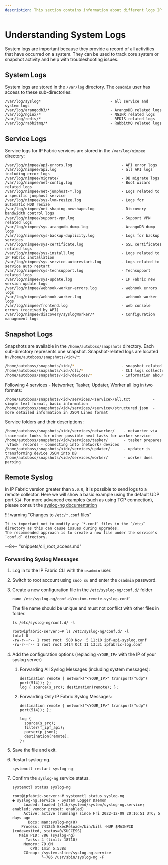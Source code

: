 ```yaml
---
description: This section contains information about different logs IP Fabric keeps and where you can find them.
---
```


# Understanding System Logs

System logs are important because they provide a record of all activities that have occurred on a system. They can be used to track core system or snapshot activity and help with troubleshooting issues. 

## System Logs

System logs are stored in the `/var/log` directory. The `osadmin` user has access to these sub-directories:

```shell
/var/log/syslog*                               - all service and system logs
/var/log/arangodb3/*                           - ArangoDB related logs
/var/log/nginx/*                               - NGINX related logs
/var/log/redis/*                               - REDIS related logs
/var/log/rabbitmq/*                            - RabbitMQ related logs
```

## Service Logs

Service logs for IP Fabric services are stored in the `/var/log/nimpee` directory:

```shell
/var/log/nimpee/api-errors.log                      - API error logs
/var/log/nimpee/api.log                             - all API logs including error logs
/var/log/nimpee/migrate/                            - DB migrate logs
/var/log/nimpee/net-config.log                      - Boot wizard related logs
/var/log/nimpee/net-jumphost-*.log                  - Logs related to a specific jumphost service
/var/log/nimpee/sys-lvm-resize.log                  - Logs for automatic HDD resize
/var/log/nimpee/net-shaping-newshape.log            - Discovery bandwidth control logs
/var/log/nimpee/support-vpn.log                     - Support VPN related logs
/var/log/nimpee/sys-arangodb-dump.log               - ArangoDB dump logs
/var/log/nimpee/sys-backup-duplicity.log            - Logs for backup services
/var/log/nimpee/sys-certificate.log                 - SSL certificates related logs
/var/log/nimpee/sys-install.log                     - Logs related to IP Fabric installation
/var/log/nimpee/sys-service-autorestart.log         - Logs related to service auto restart
/var/log/nimpee/sys-techsupport.log                 - Techsupport related logs
/var/log/nimpee/sys-update.log                      - IP Fabric new version update logs
/var/log/nimpee/webhook-worker-errors.log           - webhook errors logs
/var/log/nimpee/webhook-worker.log                  - webhook worker logs
/var/log/nimpee/frontend.log                        - web console errors (received by API)
/var/log/nimpee/discovery/syslogWorker/*            - Configuration management logs
```

## Snapshot Logs

Snapshots are available in the `/home/autoboss/snapshots` directory. Each sub-directory represents one snapshot. Snapshot-related logs are located in `/home/autoboss/snapshots/<id>/*`:

```bash
/home/autoboss/snapshots/<id>/*                     - snapshot related logs
/home/autoboss/snapshots/<id>/cli/*                 - CLI logs collected during the disocvery
/home/autoboss/snapshots/<id>/devices/*             - information about devices processed by IP Fabric from the CLI logs
```

Following 4 services - Networker, Tasker, Updater, Worker all log in two formats:

```shell
/home/autoboss/snapshots/<id>/services/<service>/all.txt          - simple text format, basic information
/home/autoboss/snapshots/<id>/services/<service>/structured.json  - more detailed information in JSON Lines format
```

Service folders and their descriptions:

```shell
/home/autoboss/snapshots/<id>/services/networker/    - networker via traceroute looks for other possible next tasks for worker service
/home/autoboss/snapshots/<id>/services/tasker/       - tasker prepares `vTask` records - connecting into (network) devices
/home/autoboss/snapshots/<id>/services/updater/      - updater is transforming device JSON into DB
/home/autoboss/snapshots/<id>/services/worker/       - worker does parsing
```

## Remote Syslog

In IP Fabric version greater than `5.0.0`, it is possible to send logs to a remote collector. Here we will show a basic example using the default UDP port `514`. For more advanced examples (such as using TCP connection), please consult the [syslog-ng documentation](https://www.syslog-ng.com/technical-documents/doc/syslog-ng-open-source-edition/3.26/administration-guide)

!!! warning "Changes to `/etc/*.conf` files"

    It is important not to modify any `*.conf` files in the `/etc/` directory as this can cause issues during upgrades.
    The recommended approach is to create a new file under the service's `conf.d` directory.

--8<-- "snippets/cli_root_access.md"

### Forwarding Syslog Messages

1. Log in to the IP Fabric CLI with the `osadmin` user.
2. Switch to root account using `sudo su` and enter the `osadmin` password.
3. Create a new configuration file in the `/etc/syslog-ng/conf.d/` folder

    ```shell
    nano /etc/syslog-ng/conf.d/custom-remote-syslog.conf`
    ```

    The file name should be unique and must not conflict with other files in folder.

    ```shell
    ls /etc/syslog-ng/conf.d/ -l
    ```

    ```
    root@ipfabric-server:~# ls /etc/syslog-ng/conf.d/ -l
    total 8
    -rw-r--r-- 1 root root  580 Nov  5 11:10 ipf-api-syslog.conf
    -rw-r--r-- 1 root root 1414 Oct 11 13:31 ipfabric-log.conf
    ```

4. Add the configuration options (replacing `<YOUR_IP>` with the IP of your syslog server)

   1. Forwarding All Syslog Messages (including system messages):

      ```syslog-ng
      destination remote { network("<YOUR_IP>" transport("udp") port(514)); };
      log { source(s_src); destination(remote); };
      ```

   2. Forwarding Only IP Fabric Syslog Messages:

      ```syslog-ng
      destination remote { network("<YOUR_IP>" transport("udp") port(514)); };

      log {
        source(s_src);
        filter(f_ipf_api);
        parser(p_json);
        destination(remote);
      };
      ```

5. Save the file and exit.

6. Restart syslog-ng.

    ```shell
    systemctl restart syslog-ng
    ```

7. Confirm the `syslog-ng` service status.

    ```shell
    systemctl status syslog-ng
    ```

    ```
    root@ipfabric-server:~# systemctl status syslog-ng
    ● syslog-ng.service - System Logger Daemon
         Loaded: loaded (/lib/systemd/system/syslog-ng.service; enabled; vendor preset: enabled)
         Active: active (running) since Fri 2022-12-09 20:16:51 UTC; 5 days ago
           Docs: man:syslog-ng(8)
        Process: 741235 ExecReload=/bin/kill -HUP $MAINPID (code=exited, status=0/SUCCESS)
       Main PID: 786 (syslog-ng)
          Tasks: 4 (limit: 18710)
         Memory: 79.0M
            CPU: 1min 5.538s
         CGroup: /system.slice/syslog-ng.service
                 └─786 /usr/sbin/syslog-ng -F
    ```
